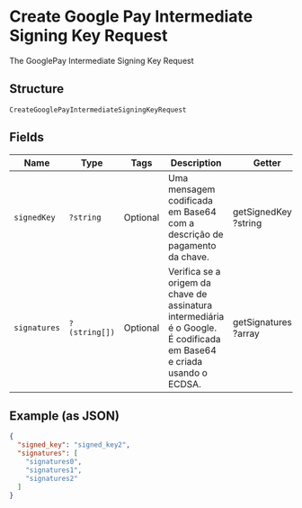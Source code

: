 
# Create Google Pay Intermediate Signing Key Request

The GooglePay Intermediate Signing Key Request

## Structure

`CreateGooglePayIntermediateSigningKeyRequest`

## Fields

| Name | Type | Tags | Description | Getter | Setter |
|  --- | --- | --- | --- | --- | --- |
| `signedKey` | `?string` | Optional | Uma mensagem codificada em Base64 com a descrição de pagamento da chave. | getSignedKey(): ?string | setSignedKey(?string signedKey): void |
| `signatures` | `?(string[])` | Optional | Verifica se a origem da chave de assinatura intermediária é o Google. É codificada em Base64 e criada usando o ECDSA. | getSignatures(): ?array | setSignatures(?array signatures): void |

## Example (as JSON)

```json
{
  "signed_key": "signed_key2",
  "signatures": [
    "signatures0",
    "signatures1",
    "signatures2"
  ]
}
```

